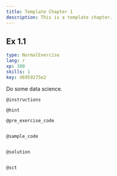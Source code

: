 ```yaml
---
title: Template Chapter 1
description: This is a template chapter.
---
```


## Ex 1.1

```yaml
type: NormalExercise
lang: r
xp: 100
skills: 1
key: d6959275e2
```

Do some data science.

`@instructions`


`@hint`


`@pre_exercise_code`

```{r}

```

`@sample_code`

```{r}

```

`@solution`

```{r}

```

`@sct`

```{r}

```
